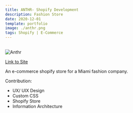 ```yaml
---
title: ANTHR- Shopify Development 
description: Fashion Store
date: 2020-12-01
template: portfolio
image: ./anthr.png
tags: Shopify | E-Commerce
---
```


<br> 





 <img alt="Anthr" src="/anthr.png">

[Link to Site](https://AnthrX.com)

An e-commerce shopify store for a Miami fashion company.  

Contribution: 
- UX/ UIX Design
- Custom CSS
- Shopify Store
- Information Architecture



